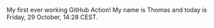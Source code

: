 My first ever working GitHub Action!
My name is Thomas and today is Friday, 29 October, 14:28 CEST. 

